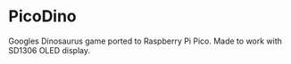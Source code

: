 # PicoDino
Googles Dinosaurus game ported to Raspberry Pi Pico. Made to work with SD1306 OLED display.
